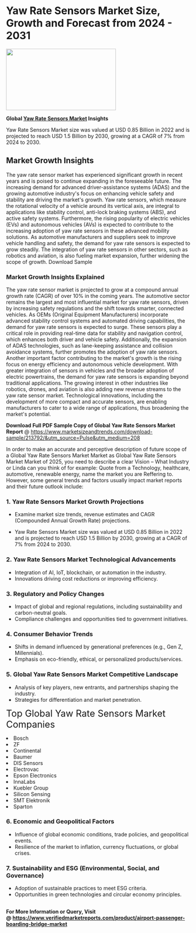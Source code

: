 <H1>Yaw Rate Sensors Market Size, Growth and Forecast from 2024 - 2031</H1><img class="aligncenter size-medium wp-image-584254" src="https://thirdeyenews.in/wp-content/uploads/2024/09/Global-Market-Research-300x168.jpeg" alt="" width="300" height="168" /><p><strong>Global&nbsp;<a href="https://www.marketsizeandtrends.com/download-sample/213792/&amp;utm_source=Pulse&amp;utm_medium=208">Yaw Rate Sensors Market</a> Insights</strong></p><p>Yaw Rate Sensors Market size was valued at USD 0.85 Billion in 2022 and is projected to reach USD 1.5 Billion by 2030, growing at a CAGR of 7% from 2024 to 2030.</p><p><h2>Market Growth Insights</h2> <p>The yaw rate sensor market has experienced significant growth in recent years and is poised to continue expanding in the foreseeable future. The increasing demand for advanced driver-assistance systems (ADAS) and the growing automotive industry's focus on enhancing vehicle safety and stability are driving the market's growth. Yaw rate sensors, which measure the rotational velocity of a vehicle around its vertical axis, are integral to applications like stability control, anti-lock braking systems (ABS), and active safety systems. Furthermore, the rising popularity of electric vehicles (EVs) and autonomous vehicles (AVs) is expected to contribute to the increasing adoption of yaw rate sensors in these advanced mobility solutions. As automotive manufacturers and suppliers seek to improve vehicle handling and safety, the demand for yaw rate sensors is expected to grow steadily. The integration of yaw rate sensors in other sectors, such as robotics and aviation, is also fueling market expansion, further widening the scope of growth. Download Sample <h3>Market Growth Insights Explained</h3> <p>The yaw rate sensor market is projected to grow at a compound annual growth rate (CAGR) of over 10% in the coming years. The automotive sector remains the largest and most influential market for yaw rate sensors, driven by increasing safety regulations and the shift towards smarter, connected vehicles. As OEMs (Original Equipment Manufacturers) incorporate advanced stability control systems and automated driving capabilities, the demand for yaw rate sensors is expected to surge. These sensors play a critical role in providing real-time data for stability and navigation control, which enhances both driver and vehicle safety. Additionally, the expansion of ADAS technologies, such as lane-keeping assistance and collision avoidance systems, further promotes the adoption of yaw rate sensors. Another important factor contributing to the market's growth is the rising focus on energy efficiency and autonomous vehicle development. With greater integration of sensors in vehicles and the broader adoption of electric powertrains, the demand for yaw rate sensors is expanding beyond traditional applications. The growing interest in other industries like robotics, drones, and aviation is also adding new revenue streams to the yaw rate sensor market. Technological innovations, including the development of more compact and accurate sensors, are enabling manufacturers to cater to a wide range of applications, thus broadening the market's potential. </p><p><span class=""><strong>Download Full PDF Sample Copy of Global Yaw Rate Sensors Market Report</strong> @ <a href="https://www.marketsizeandtrends.com/download-sample/213792/&amp;utm_source=Pulse&amp;utm_medium=208" target="_blank">https://www.marketsizeandtrends.com/download-sample/213792/&amp;utm_source=Pulse&amp;utm_medium=208</a></span></p><p>In order to make an accurate and perceptive description of future scope of a Global&nbsp;Yaw Rate Sensors Market Market as Global&nbsp;Yaw Rate Sensors Market Market of 2025, you need to describe a clear Vision &ndash; What Industry or Linda can you think of for example: Quote from a Technology, healthcare, automotive, renewable energy, name the market you are Reffering to. However, some general trends and factors usually impact market reports and their future outlook include:</p><h3>1.&nbsp;<strong>Yaw Rate Sensors Market Growth Projections</strong></h3><ul><li>Examine market size trends, revenue estimates and CAGR (Compounded Annual Growth Rate) projections.</li><li><p>Yaw Rate Sensors Market size was valued at USD 0.85 Billion in 2022 and is projected to reach USD 1.5 Billion by 2030, growing at a CAGR of 7% from 2024 to 2030.</p></li></ul><h3>2.&nbsp;<strong>Yaw Rate Sensors Market Technological Advancements</strong></h3><ul><li>Integration of AI, IoT, blockchain, or automation in the industry.</li><li>Innovations driving cost reductions or improving efficiency.</li></ul><h3>3.&nbsp;<strong>Regulatory and Policy Changes</strong></h3><ul><li>Impact of global and regional regulations, including sustainability and carbon-neutral goals.</li><li>Compliance challenges and opportunities tied to government initiatives.</li></ul><h3>4.&nbsp;<strong>Consumer Behavior Trends</strong></h3><ul><li>Shifts in demand influenced by generational preferences (e.g., Gen Z, Millennials).</li><li>Emphasis on eco-friendly, ethical, or personalized products/services.</li></ul><h3>5.&nbsp;<strong>Global Yaw Rate Sensors Market Competitive Landscape</strong></h3><ul><li>Analysis of key players, new entrants, and partnerships shaping the industry.</li><li>Strategies for differentiation and market penetration.</li></ul><p data-pm-slice="1 1 []"><span style="color: inherit; font-family: inherit; font-size: 25px;">Top Global Yaw Rate Sensors Market Companies</span></p><div class="" data-test-id=""><p><li>Bosch</li><li> ZF</li><li> Continental</li><li> Baumer</li><li> DIS Sensors</li><li> Electrovac</li><li> Epson Electronics</li><li> InnaLabs</li><li> Kuebler Group</li><li> Silicon Sensing</li><li> SMT Elektronik</li><li> Sparton</li></p></div><h3>6.&nbsp;<strong>Economic and Geopolitical Factors</strong></h3><ul><li>Influence of global economic conditions, trade policies, and geopolitical events.</li><li>Resilience of the market to inflation, currency fluctuations, or global crises.</li></ul><h3>7.&nbsp;<strong>Sustainability and ESG (Environmental, Social, and Governance)</strong></h3><ul><li>Adoption of sustainable practices to meet ESG criteria.</li><li>Opportunities in green technologies and circular economy principles.</li></ul><h2><strong style="font-size: 14px;">For More Information or Query, Visit @&nbsp;</strong><a style="background-color: #ffffff; font-size: 14px;" href="https://www.marketsizeandtrends.com/report/yaw-rate-sensors-market/" target="_blank">https://www.verifiedmarketreports.com/product/airport-passenger-boarding-bridge-market</a></h2>
